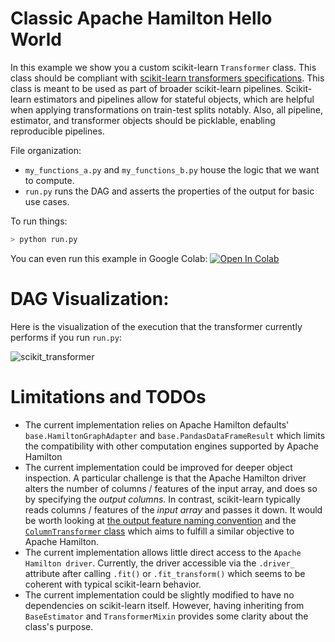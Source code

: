 # Classic Apache Hamilton Hello World

In this example we show you a custom scikit-learn `Transformer` class. This class should be compliant with [scikit-learn transformers specifications](https://scikit-learn.org/stable/developers/develop.html). This class is meant to be used as part of broader scikit-learn pipelines. Scikit-learn estimators and pipelines allow for stateful objects, which are helpful when applying transformations on train-test splits notably. Also, all pipeline, estimator, and transformer objects should be picklable, enabling reproducible pipelines.

File organization:

* `my_functions_a.py` and `my_functions_b.py` house the logic that we want to compute.
* `run.py` runs the DAG and asserts the properties of the output for basic use cases.

To run things:
```bash
> python run.py
```
You can even run this example in Google Colab:
[![Open In Colab](https://colab.research.google.com/assets/colab-badge.svg)
](https://colab.research.google.com/github/dagworks-inc/hamilton/blob/main/examples/scikit-learn/hamilton_notebook.ipynb)



# DAG Visualization:
Here is the visualization of the execution that the transformer currently performs if you run `run.py`:

![scikit_transformer](scikit_transformer.png)

# Limitations and TODOs
- The current implementation relies on Apache Hamilton defaults' `base.HamiltonGraphAdapter` and `base.PandasDataFrameResult` which limits the compatibility with other computation engines supported by Apache Hamilton
- The current implementation could be improved for deeper object inspection. A particular challenge is that the Apache Hamilton driver alters the number of columns / features of the input array, and does so by specifying the *output columns*. In contrast, scikit-learn typically reads columns / features of the *input array* and passes it down. It would be worth looking at [the output feature naming convention](https://scikit-learn.org/stable/developers/develop.html#developer-api-for-set-output) and the [`ColumnTransformer` class](https://scikit-learn.org/stable/modules/generated/sklearn.compose.ColumnTransformer.html#sklearn.compose.ColumnTransformer) which aims to fulfill a similar objective to Apache Hamilton.
- The current implementation allows little direct access to the `Apache Hamilton driver`. Currently, the driver accessible via the `.driver_` attribute after calling `.fit()` or `.fit_transform()` which seems to be coherent with typical scikit-learn behavior.
- The current implementation could be slightly modified to have no dependencies on scikit-learn itself. However, having inheriting from `BaseEstimator` and `TransformerMixin` provides some clarity about the class's purpose.
